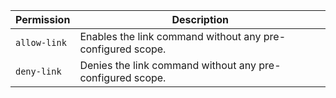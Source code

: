 | Permission | Description |
|------|-----|
|`allow-link`|Enables the link command without any pre-configured scope.|
|`deny-link`|Denies the link command without any pre-configured scope.|
